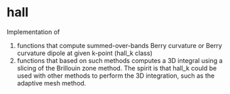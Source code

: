 # hall
Implementation of 
1) functions that compute summed-over-bands Berry curvature or Berry curvature dipole at given k-point (hall_k class)
2) functions that based on such methods computes a 3D integral using a slicing of the Brillouin zone method. The spirit is that hall_k could be used with other methods to perform the 3D integration, such as the adaptive mesh method.
